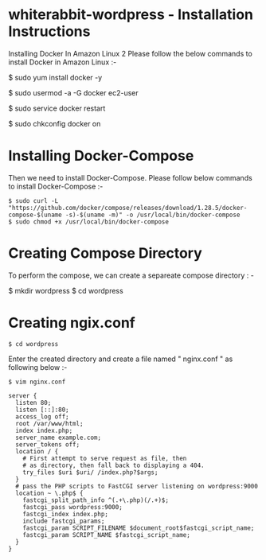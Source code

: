 whiterabbit-wordpress - Installation Instructions
================


Installing Docker In Amazon Linux 2
Please follow the below commands to install Docker in Amazon Linux :-

$ sudo yum install docker -y

$ sudo usermod -a -G docker ec2-user

$ sudo service docker restart

$ sudo chkconfig docker on



Installing Docker-Compose
=========
Then we need to install Docker-Compose. Please follow below commands to install Docker-Compose :-

```
$ sudo curl -L "https://github.com/docker/compose/releases/download/1.28.5/docker-compose-$(uname -s)-$(uname -m)" -o /usr/local/bin/docker-compose
$ sudo chmod +x /usr/local/bin/docker-compose
```


Creating Compose Directory
==========

To perform the compose, we can create a separeate compose directory : -

$ mkdir wordpress
$ cd wordpress


Creating ngix.conf
==========
```
$ cd wordpress
```

Enter the created directory and create a file named " nginx.conf " as following below :-

```
$ vim nginx.conf

server {
  listen 80;
  listen [::]:80;
  access_log off;
  root /var/www/html;
  index index.php;
  server_name example.com;
  server_tokens off;
  location / {
    # First attempt to serve request as file, then
    # as directory, then fall back to displaying a 404.
    try_files $uri $uri/ /index.php?$args;
  }
  # pass the PHP scripts to FastCGI server listening on wordpress:9000
  location ~ \.php$ {
    fastcgi_split_path_info ^(.+\.php)(/.+)$;
    fastcgi_pass wordpress:9000;
    fastcgi_index index.php;
    include fastcgi_params;
    fastcgi_param SCRIPT_FILENAME $document_root$fastcgi_script_name;
    fastcgi_param SCRIPT_NAME $fastcgi_script_name;
  }
}
```
